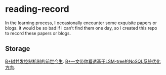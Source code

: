 # reading-record
In the learning process, I occasionally encounter some exquisite papers or blogs. it would be so bad if i can’t find them one day, so I created this repo to record these papers or blogs.

## Storage

 [B+树并发控制机制的前世今生](https://zhuanlan.zhihu.com/p/50112182).
 [B+一文带你看透基于LSM-tree的NoSQL系统优化方向](https://zhuanlan.zhihu.com/p/351241814).
